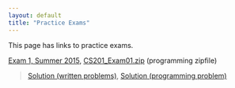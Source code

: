 ```yaml
---
layout: default
title: "Practice Exams"
---
```


This page has links to practice exams.

[Exam 1, Summer 2015](cs201-summer2015-exam01.pdf), [CS201\_Exam01.zip](CS201_Exam01.zip) (programming zipfile)

> [Solution (written problems)](cs201-summer2015-exam01-solution.pdf), [Solution (programming problem)](CS201_Exam01_Solution.zip)
